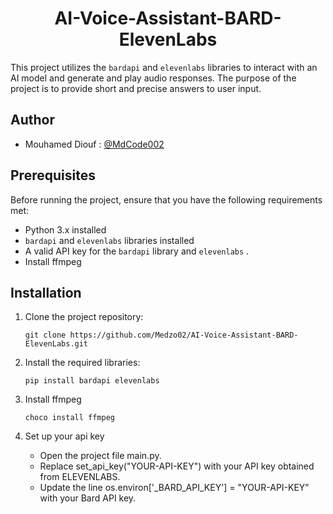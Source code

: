 
<p align="center">
    <h1 align="center">AI-Voice-Assistant-BARD-ElevenLabs</h1>
</p>


This project utilizes the `bardapi` and `elevenlabs` libraries to interact with an AI model and generate and play audio responses. The purpose of the project is to provide short and precise answers to user input.

## Author
 - Mouhamed Diouf : [@MdCode002](https://github.com/MdCode002)
## Prerequisites

Before running the project, ensure that you have the following requirements met:

- Python 3.x installed
- `bardapi` and `elevenlabs` libraries installed
- A valid API key for the `bardapi` library and `elevenlabs` .
- Install ffmpeg

## Installation

1. Clone the project repository:

   ```shell
   git clone https://github.com/Medzo02/AI-Voice-Assistant-BARD-ElevenLabs.git
2. Install the required libraries:
   ```shell
   pip install bardapi elevenlabs
3. Install ffmpeg
   ```shell
   choco install ffmpeg
4. Set up your api key
   - Open the project file main.py.
   - Replace set_api_key("YOUR-API-KEY") with your API key obtained from ELEVENLABS.
   - Update the line os.environ['_BARD_API_KEY'] = "YOUR-API-KEY" with your Bard API key.
   
